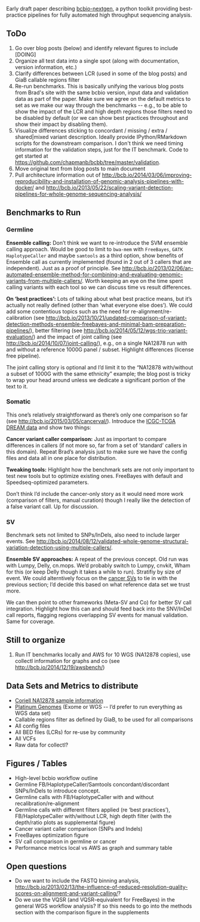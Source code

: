 Early draft paper describing [bcbio-nextgen](https://bcbio-nextgen.readthedocs.org/en/latest/index.html), a python toolkit providing best-practice pipelines for fully automated high throughput sequencing analysis.

## ToDo

1. Go over blog posts (below) and identify relevant figures to include [DOING]
1. Organize all test data into a single spot (along with documentation, version information, etc.)
2. Clarify differences between LCR (used in some of the blog posts) and GiaB callable regions filter
1. Re-run benchmarks. This is basically unifying the various blog posts from Brad's site with the same bcbio version, input data and validation data as part of the paper. Make sure we agree on the default metrics to set as we make our way through the benchmarks -- e.g., to be able to show the impact of the LCR and high depth regions those filters need to be disabled by default (or we can show best practices throughout and show their impact by disabling them). 
1.  Visualize differences sticking to concordant / missing / extra / shared|mixed variant description. Ideally provide IPython/RMarkdown scripts for the downstream comparison. I don't think we need timing information for the validation steps, just for the IT benchmark. Code to get started at <https://github.com/chapmanb/bcbb/tree/master/validation>.
2. Move original text from blog posts to main document
2. Pull architecture information out of http://bcb.io/2014/03/06/improving-reproducibility-and-installation-of-genomic-analysis-pipelines-with-docker/ and http://bcb.io/2013/05/22/scaling-variant-detection-pipelines-for-whole-genome-sequencing-analysis/

## Benchmarks to Run

### Germline

**Ensemble calling:** Don’t think we want to re-introduce the SVM ensemble calling approach. Would be good to limit to `bwa-mem` with `FreeBayes`, `GATK HaplotypeCaller` and maybe `samtools` as a third option, show benefits of Ensemble call as currently implemented (found in 2 out of 3 callers that are independent). Just as a proof of principle. See <http://bcb.io/2013/02/06/an-automated-ensemble-method-for-combining-and-evaluating-genomic-variants-from-multiple-callers/>. Worth keeping an eye on the time spent calling variants with each tool so we can discuss time vs result differences.

**On ‘best practices’:** Lots of talking about what best practice means, but it’s actually not really defined (other than ‘what everyone else does’). We could add some contentious topics such as the need for re-alignment/re-calibration (see <http://bcb.io/2013/10/21/updated-comparison-of-variant-detection-methods-ensemble-freebayes-and-minimal-bam-preparation-pipelines/>), better filtering (see <http://bcb.io/2014/05/12/wgs-trio-variant-evaluation/>) and the impact of joint calling (see <http://bcb.io/2014/10/07/joint-calling/>), e.g., on a single NA12878 run with and without a reference 1000G panel / subset. Highlight differences (license free pipeline). 

The joint calling story is optional and I’d limit it to the “NA12878 with/without a subset of 1000G with the same ethnicity” example; the blog post is tricky to wrap your head around unless we dedicate a significant portion of the text to it. 

### Somatic

This one’s relatively straightforward as there’s only one comparison so far (see <http://bcb.io/2015/03/05/cancerval/>). Introduce the [ICGC-TCGA DREAM data](http://bcb.io/2015/03/05/cancerval/) and show two things:

**Cancer variant caller comparison:** Just as important to compare differences in callers (if not more so, far from a set of ‘standard’ callers in this domain). Repeat Brad’s analysis just to make sure we have the config files and data all in one place for distribution. 

**Tweaking tools:** Highlight how the benchmark sets are not only important to test new tools but to optimize existing ones. FreeBayes with default and Speedseq-optimized parameters. 

Don’t think I’d include the cancer-only story as it would need more work (comparison of filters, manual curation) though I really like the detection of a false variant call. Up for discussion. 

### SV

Benchmark sets not limited to SNPs/InDels, also need to include larger events. See <http://bcb.io/2014/08/12/validated-whole-genome-structural-variation-detection-using-multiple-callers/>.

**Ensemble SV approaches:** A repeat of the previous concept. Old run was with Lumpy, Delly, cn.mops. We’d probably switch to Lumpy, cnvkit, Wham for this (or keep Delly though it takes a while to run). Stratifiy by size of event. We could alterntively focus on the [cancer SVs](http://bcb.io/2015/03/05/cancerval/) to tie in with the previous section; I’d decide this based on what reference data set we trust more.

We can then point to other frameworks (Meta-SV and Co) for better SV call integration. Highlight how this can and should feed back into the SNV/InDel call reports, flagging regions overlapping SV events for manual validation. Same for coverage. 


## Still to organize

1. Run IT benchmarks locally and AWS for 10 WGS (NA12878 copies), use collectl information for graphs and co (see http://bcb.io/2014/12/19/awsbench/)

## Data Sets and Metrics to distribute

* [Coriell NA12878 sample information](https://catalog.coriell.org/0/Sections/Search/Sample_Detail.aspx?Ref=GM12878)
* [Platinum Genomes](http://www.illumina.com/platinumgenomes/) (Exome or WGS -- I’d prefer to run everything as WGS data set)
* Callable regions filter as defined by GiaB, to be used for all comparisons
* All config files
* All BED files (LCRs) for re-use by community
* All VCFs
* Raw data for collectl?

## Figures / Tables

* High-level bcbio workflow outline
* Germline FB/HaplotypeCaller/Samtools concordant/discordant SNPs/InDels to introduce concept. 
* Germline calls with FB/HaplotypeCaller with and without recalibration/re-alignment
* Germline calls with different filters applied (re ‘best practices’), FB/HaplotypeCaller with/without LCR, high depth filter (with the depth/ratio plots as supplemental figure)
* Cancer variant caller comparison (SNPs and Indels)
* FreeBayes optimization figure
* SV call comparison in germline or cancer
* Performance metrics local vs AWS as graph and summary table

## Open questions

* Do we want to include the FASTQ binning analysis, <http://bcb.io/2013/02/13/the-influence-of-reduced-resolution-quality-scores-on-alignment-and-variant-calling/>?
* Do we use the VQSR (and VQSR-equivalent for FreeBayes) in the general WGS workflow analysis? If so this needs to go into the methods section with the comparison figure in the supplements

